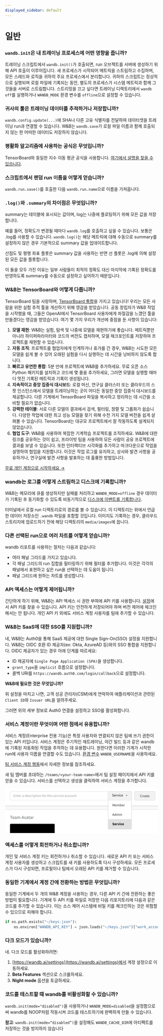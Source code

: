 ```yaml
---
displayed_sidebar: default
---
```


# 일반

### `wandb.init`은 내 트레이닝 프로세스에 어떤 영향을 줍니까?

트레이닝 스크립트에서 `wandb.init()`가 호출되면, run 오브젝트를 서버에 생성하기 위해 API 호출이 이루어집니다. 새 프로세스가 시작되어 메트릭을 스트림하고 수집하며, 모든 스레드와 로직을 귀하의 주요 프로세스에서 분리합니다. 귀하의 스크립트는 정상적으로 실행되며 로컬 파일에 기록되는 동안, 별도의 프로세스가 시스템 메트릭과 함께 그것들을 서버로 스트림합니다. 스트리밍을 끄고 싶다면 트레이닝 디렉토리에서 `wandb off`를 실행하거나 `WANDB_MODE` 환경 변수를 `offline`으로 설정할 수 있습니다.

### 귀사의 툴은 트레이닝 데이터를 추적하거나 저장합니까?

`wandb.config.update(...)`에 SHA나 다른 고유 식별자를 전달하여 데이터셋을 트레이닝 run과 연결할 수 있습니다. W&B는 `wandb.save`가 로컬 파일 이름과 함께 호출되지 않는 한 어떠한 데이터도 저장하지 않습니다.

### 평활화 알고리즘에 사용하는 공식은 무엇입니까?

TensorBoard와 동일한 지수 이동 평균 공식을 사용합니다. [여기에서 설명을 찾을 수 있습니다](https://stackoverflow.com/questions/42281844/what-is-the-mathematics-behind-the-smoothing-parameter-in-tensorboards-scalar).

### 스크립트에서 랜덤 run 이름을 어떻게 얻습니까?

`wandb.run.save()`를 호출한 다음 `wandb.run.name`으로 이름을 가져옵니다.

### `.log()`와 `.summary`의 차이점은 무엇입니까?

summary는 테이블에 표시되는 값이며, log는 나중에 플로팅하기 위해 모든 값을 저장합니다.

예를 들어, 정확도가 변경될 때마다 `wandb.log`를 호출하고 싶을 수 있습니다. 보통은 .log를 사용할 수 있습니다. `wandb.log()`는 해당 메트릭에 대해 수동으로 summary를 설정하지 않은 경우 기본적으로 summary 값을 업데이트합니다.

산점도 및 평행 좌표 플롯은 summary 값을 사용하는 반면 선 플롯은 .log에 의해 설정된 모든 값을 플롯합니다.

이 둘을 모두 가진 이유는 일부 사람들이 최적의 정확도 대신 마지막에 기록된 정확도를 반영하도록 summary를 수동으로 설정하고 싶어하기 때문입니다.

### W&B는 TensorBoard와 어떻게 다릅니까?

TensorBoard 팀을 사랑하며, [TensorBoard 통합](../integrations/tensorboard.md)을 가지고 있습니다! 우리는 모든 사람을 위한 실험 추적 툴을 개선하기 위해 영감을 받았습니다. 공동 창립자가 W&B 작업을 시작했을 때, 그들은 OpenAI에서 TensorBoard 사용자에게 좌절감을 느꼈던 툴을 만들겠다는 영감을 받았습니다. 여기 몇 가지 우리가 개선에 중점을 둔 사항이 있습니다:

1. **모델 재현**: W&B는 실험, 탐색 및 나중에 모델을 재현하기에 좋습니다. 메트릭뿐만 아니라 하이퍼파라미터와 코드의 버전도 캡처하며, 모델 체크포인트를 저장하여 프로젝트를 재현할 수 있습니다.
2. **자동 조직**: 프로젝트를 협업자에게 인계하거나 휴가를 간 경우, W&B는 시도한 모든 모델을 쉽게 볼 수 있어 오래된 실험을 다시 실행하는 데 시간을 낭비하지 않도록 합니다.
3. **빠르고 유연한 통합**: 5분 만에 프로젝트에 W&B를 추가하세요. 무료 오픈 소스 Python 패키지를 설치하고 코드에 몇 줄을 추가하세요, 그러면 모델을 실행할 때마다 멋진 기록된 메트릭과 기록이 생성됩니다.
4. **지속적이고 중앙 집중식 대시보드**: 로컬 머신, 연구실 클러스터 또는 클라우드의 스팟 인스턴스에서 모델을 트레이닝하는 곳이 어디든 동일한 중앙 집중식 대시보드를 제공합니다. 다른 기계에서 TensorBoard 파일을 복사하고 정리하는 데 시간을 소비할 필요가 없습니다.
5. **강력한 테이블**: 서로 다른 모델의 결과에서 검색, 필터링, 정렬 및 그룹화가 쉽습니다. 다양한 작업에 대한 최고 성능 모델을 찾기 위해 수천 가지 모델 버전을 쉽게 살펴볼 수 있습니다. TensorBoard는 대규모 프로젝트에서 잘 작동하도록 설계되지 않았습니다.
6. **협업 도구**: W&B를 사용하여 복잡한 기계학습 프로젝트를 조직하세요. W&B에 대한 링크를 공유하는 것이 쉽고, 프라이빗 팀을 사용하여 모든 사람이 공유 프로젝트에 결과를 보낼 수 있습니다. 또한 인터랙티브 시각화를 추가하고 마크다운으로 작업을 설명하여 협업을 지원합니다. 이것은 작업 로그를 유지하고, 상사와 발견 사항을 공유하거나, 연구실에 발견 사항을 발표하는 데 훌륭한 방법입니다.

[무료 개인 계정으로 시작하세요 →](http://app.wandb.ai)

### wandb는 로그를 어떻게 스트림하고 디스크에 기록합니까?

W&B는 메모리에 큐를 생성하지만 실패를 처리하고 `WANDB_MODE=offline` 경우 데이터가 기록된 후 동기화할 수 있도록 비동기적으로 [디스크에 이벤트를 기록합니다](https://github.com/wandb/wandb/blob/7cc4dd311f3cdba8a740be0dc8903075250a914e/wandb/sdk/internal/datastore.py).

터미널에서 로컬 run 디렉토리로의 경로를 볼 수 있습니다. 이 디렉토리는 위에서 언급한 데이터 저장소인 `.wandb` 파일을 포함할 것입니다. 이미지도 기록하는 경우, 클라우드 스토리지에 업로드하기 전에 해당 디렉토리의 `media/images`에 씁니다.

### 다른 선택된 run으로 여러 차트를 어떻게 얻습니까?

wandb 리포트를 사용하는 절차는 다음과 같습니다:

* 여러 패널 그리드를 가지고 있습니다.
* 각 패널 그리드의 run 집합을 필터링하기 위해 필터를 추가합니다. 이것은 각각의 패널에서 표현하고 싶은 run을 선택하는 데 도움이 됩니다.
* 패널 그리드에 원하는 차트를 생성합니다.

### API 엑세스는 어떻게 제어됩니까?

간단하게 하기 위해, W&B는 API 엑세스 시 권한 부여에 API 키를 사용합니다. [설정](https://app.wandb.ai/settings)에서 API 키를 찾을 수 있습니다. API 키는 안전하게 저장되어야 하며 버전 제어에 체크인해서는 안 됩니다. 개인 API 키 외에도 서비스 계정 사용자를 팀에 추가할 수 있습니다.

### W&B는 SaaS에 대한 SSO를 지원합니까?

네, W&B는 Auth0을 통해 SaaS 제공에 대한 Single Sign-On(SSO) 설정을 지원합니다. W&B는 OIDC 호환 ID 제공자(ex: Okta, AzureAD 등)와의 SSO 통합을 지원합니다. OIDC 제공자가 있는 경우 아래 단계를 따르세요:

* ID 제공자에 `Single Page Application (SPA)`을 생성합니다.
* `grant_type`을 `implicit` 흐름으로 설정합니다.
* 콜백 URI를 `https://wandb.auth0.com/login/callback`으로 설정합니다.

**W&B에 필요한 것은 무엇입니까?**

위 설정을 마치고 나면, 고객 성공 관리자(CSM)에게 연락하여 애플리케이션과 관련된 `Client ID`와 `Issuer URL`을 알려주세요.

그러면 위의 세부 정보로 Auth0 연결을 설정하고 SSO를 활성화합니다.

### 서비스 계정이란 무엇이며 어떤 점에서 유용합니까?

서비스 계정(Enterprise 전용 기능)은 특정 사용자와 연결되지 않은 팀에 쓰기 권한이 있는 API 키입니다. 서비스 계정은 주기적인 재트레이닝, 야간 빌드 등과 같은 wandb에 기록된 자동화된 작업을 추적하는 데 유용합니다. 원한다면 이러한 기계가 시작한 run에 사용자 이름을 연결할 수도 있습니다. [환경 변수](../track/environment-variables.md) `WANDB_USERNAME`을 사용하세요.

[팀 서비스 계정 행동](../app/features/teams.md#team-service-account-behavior)에서 자세한 정보를 참조하세요.

새 팀 멤버를 초대하는 `/teams/<your-team-name>`에서 팀 설정 페이지에서 API 키를 얻을 수 있습니다. 서비스를 선택하고 생성을 클릭하여 서비스 계정을 추가합니다.

![자동화된 작업을 위한 팀 설정 페이지에서 서비스 계정 생성](/images/technical_faq/what_is_service_account.png)

### 엑세스를 어떻게 회전하거나 취소합니까?

개인 및 서비스 계정 키는 회전하거나 취소할 수 있습니다. 새로운 API 키 또는 서비스 계정 사용자를 생성하고 스크립트를 새 키를 사용하도록 다시 구성하세요. 모든 프로세스가 다시 구성되면, 프로필이나 팀에서 오래된 API 키를 제거할 수 있습니다.

### 동일한 기계에서 계정 간에 전환하는 방법은 무엇입니까?

동일한 기계에서 두 개의 W&B 계정을 사용하는 경우, 다른 API 키 간에 전환하는 좋은 방법이 필요합니다. 기계에 두 API 키를 파일로 저장한 다음 리포지토리에 다음과 같은 코드를 추가할 수 있습니다. 이는 소스 제어 시스템에 비밀 키를 체크인하는 것은 위험할 수 있으므로 피해야 합니다.

```python
if os.path.exists("~/keys.json"):
    os.environ["WANDB_API_KEY"] = json.loads("~/keys.json")["work_account"]
```

### 다크 모드가 있습니까?

네. 다크 모드를 활성화하려면:

1. [https://wandb.ai/settings](https://wandb.ai/settings)에서 계정 설정으로 이동하세요.
2. **Beta Features** 섹션으로 스크롤하세요.
3. **Night mode** 옵션을 토글하세요.

### 코드를 테스트할 때 wandb를 비활성화할 수 있습니까?

`wandb.init(mode="disabled")`을 사용하거나 `WANDB_MODE=disabled`을 설정함으로써 wandb를 NOOP처럼 작동시켜 코드를 테스트하기에 완벽하게 만들 수 있습니다.

**참고**: `wandb.init(mode=“disabled”)`을 설정해도 `WANDB_CACHE_DIR`에 아티팩트를 저장하는 것을 방지하지 않습니다